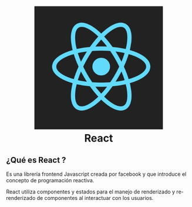 <h1 align="center">
    <img src="./img/reactjs.jpg">
    <br/>
React
</h1> 

## ¿Qué es React ?

Es una librería frontend Javascript creada por facebook y que introduce el concepto de programación reactiva.

React utiliza componentes y estados para el manejo de renderizado y re-renderizado de componentes al interactuar con los usuarios.
